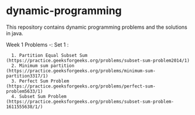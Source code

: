 # dynamic-programming
This repository contains dynamic programming problems and the solutions in java.

Week 1 Problems -:
Set 1 :
      
      1. Partition Equal Subset Sum (https://practice.geeksforgeeks.org/problems/subset-sum-problem2014/1)
      2. Minimum sum partition (https://practice.geeksforgeeks.org/problems/minimum-sum-partition3317/1)
      3. Perfect Sum Problem (https://practice.geeksforgeeks.org/problems/perfect-sum-problem5633/1)
      4. Subset Sum Problem (https://practice.geeksforgeeks.org/problems/subset-sum-problem-1611555638/1/)
